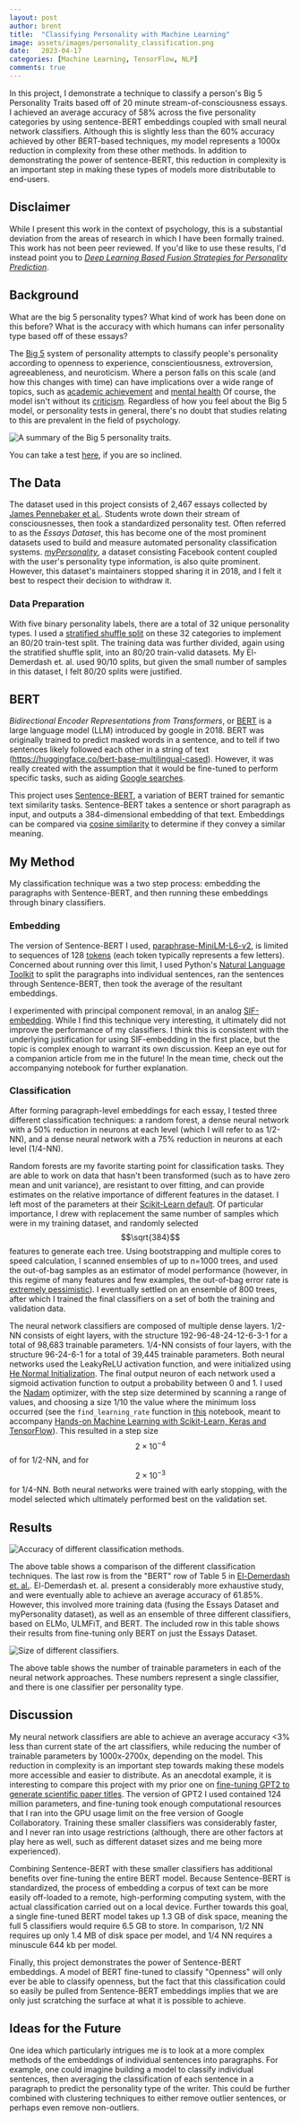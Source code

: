 ```yaml
---
layout: post
author: brent
title:  "Classifying Personality with Machine Learning"
image: assets/images/personality_classification.png
date:   2023-04-17
categories: [Machine Learning, TensorFlow, NLP]
comments: true
---
```


In this project, I demonstrate a technique to classify a person's Big 5 Personality Traits based off of 20 minute stream-of-consciousness essays.
I achieved an average accuracy of 58% across the five personality categories by using sentence-BERT embeddings coupled with small neural network classifiers.
Although this is slightly less than the 60% accuracy achieved by other BERT-based techniques, my model represents a 1000x reduction in complexity from these other methods.
In addition to demonstrating the power of sentence-BERT, this reduction in complexity is an important step in making these types of models more distributable to end-users.

## Disclaimer
While I present this work in the context of psychology, this is a substantial deviation from the areas of research in which I have been formally trained.
This work has not been peer reviewed.
If you'd like to use these results, I'd instead point you to [_Deep Learning Based Fusion Strategies for Personality Prediction_](https://www.sciencedirect.com/science/article/pii/S1110866521000311#b0225).

## Background
What are the big 5 personality types?
What kind of work has been done on this before?
What is the accuracy with which humans can infer personality type based off of these essays?

The [Big 5](https://en.wikipedia.org/wiki/Big_Five_personality_traits) system of personality attempts to classify people's personality according to openness to experience, conscientiousness, extroversion, agreeableness, and neuroticism.
Where a person falls on this scale (and how this changes with time) can have implications over a wide range of topics, such as [academic achievement](https://archive.org/details/sim_personality-and-individual-differences_2011-09_51_4/page/n2/mode/1up) and [mental health](https://www.ncbi.nlm.nih.gov/pmc/articles/PMC7606744/)
Of course, the model isn't without its [criticism](https://psycnet.apa.org/record/1995-21277-001).
Regardless of how you feel about the Big 5 model, or personality tests in general, there's no doubt that studies relating to this are prevalent in the field of psychology.



![A summary of the Big 5 personality traits.](/assets/images/big-five-personality-traits-infographic.png)

You can take a test [here](https://openpsychometrics.org/tests/IPIP-BFFM/), if you are so inclined.

## The Data
The dataset used in this project consists of 2,467 essays collected by [James Pennebaker et al.](https://psycnet.apa.org/doiLanding?doi=10.1037%2F0022-3514.77.6.1296).
Students wrote down their stream of consciousnesses, then took a standardized personality test.
Often referred to as the _Essays Dataset_, this has become one of the most prominent datasets used to build and measure automated personality classification systems.
[_myPersonality_](https://sites.google.com/michalkosinski.com/mypersonality), a dataset consisting Facebook content coupled with the user's personality type information, is also quite prominent. 
However, this dataset's maintainers stopped sharing it in 2018, and I felt it best to respect their decision to withdraw it.

### Data Preparation
With five binary personality labels, there are a total of 32 unique personality types.
I used a [stratified shuffle split](https://scikit-learn.org/stable/modules/generated/sklearn.model_selection.StratifiedShuffleSplit.html) on these 32 categories to implement an 80/20 train-test split.
The training data was further divided, again using the stratified shuffle split, into an 80/20 train-valid datasets.
My El-Demerdash et. al. used 90/10 splits, but given the small number of samples in this dataset, I felt 80/20 splits were justified. 


## BERT
_Bidirectional Encoder Representations from Transformers_, or [BERT](https://arxiv.org/abs/1810.04805v2) is a large language model (LLM) introduced by google in 2018.
BERT was originally trained to predict masked words in a sentence, and to tell if two sentences likely followed each other in a string of text (https://huggingface.co/bert-base-multilingual-cased).
However, it was really created with the assumption that it would be fine-tuned to perform specific tasks, such as aiding [Google searches](https://blog.google/products/search/search-language-understanding-bert/).

This project uses [Sentence-BERT](https://arxiv.org/abs/1908.10084), a variation of BERT trained for semantic text similarity tasks.
Sentence-BERT takes a sentence or short paragraph as input, and outputs a 384-dimensional embedding of that text.
Embeddings can be compared via [cosine similarity](https://en.wikipedia.org/wiki/Cosine_similarity) to determine if they convey a similar meaning.

## My Method
My classification technique was a two step process: embedding the paragraphs with Sentence-BERT, and then running these embeddings through binary classifiers.

### Embedding
The version of Sentence-BERT I used, [paraphrase-MiniLM-L6-v2](https://huggingface.co/sentence-transformers/paraphrase-MiniLM-L6-v2), is limited to sequences of 128 [tokens](https://www.analyticsvidhya.com/blog/2021/09/an-explanatory-guide-to-bert-tokenizer/) (each token typically represents a few letters).
Concerned about running over this limit, I used Python's [Natural Language Toolkit](https://www.nltk.org/) to split the paragraphs into individual sentences, ran the sentences through Sentence-BERT, then took the average of the resultant embeddings.

I experimented with principal component removal, in an analog [SIF-embedding](https://openreview.net/pdf?id=SyK00v5xx).
While I find this technique very interesting, it ultimately did not improve the performance of my classifiers.
I think this is consistent with the underlying justification for using SIF-embedding in the first place, but the topic is complex enough to warrant its own discussion.
Keep an eye out for a companion article from me in the future!
In the mean time, check out the accompanying notebook for further explanation.

### Classification
After forming paragraph-level embeddings for each essay, I tested three different classification techniques: a random forest, a dense neural network with a 50% reduction in neurons at each level (which I will refer to as 1/2-NN), and a dense neural network with a 75% reduction in neurons at each level (1/4-NN).

Random forests are my favorite starting point for classification tasks.
They are able to work on data that hasn't been transformed (such as to have zero mean and unit variance), are resistant to over fitting, and can provide estimates on the relative importance of different features in the dataset.
I left most of the parameters at their [Scikit-Learn default](https://scikit-learn.org/stable/modules/generated/sklearn.ensemble.RandomForestClassifier.html).
Of particular importance, I drew with replacement the same number of samples which were in my training dataset, and randomly selected $$\sqrt{384}$$ features to generate each tree.
Using bootstrapping and multiple cores to speed calculation, I scanned ensembles of up to n=1000 trees, and used the out-of-bag samples as an estimator of model performance (however, in this regime of many features and few examples, the out-of-bag error rate is [extremely pessimistic](https://journals.plos.org/plosone/article?id=10.1371/journal.pone.0201904)).
I eventually settled on an ensemble of 800 trees, after which I trained the final classifiers on a set of both the training and validation data.

The neural network classifiers are composed of multiple dense layers. 1/2-NN consists of eight layers, with the structure 192-96-48-24-12-6-3-1 for a total of 98,683 trainable parameters.
1/4-NN consists of four layers, with the structure 96-24-6-1 for a total of 39,445 trainable parameters.
Both neural networks used the LeakyReLU activation function, and were initialized using [He Normal Initialization](https://arxiv.org/abs/1502.01852).
The final output neuron of each network used a sigmoid activation function to output a probability between 0 and 1.
I used the [Nadam](http://cs229.stanford.edu/proj2015/054_report.pdf) optimizer, with the step size determined by scanning a range of values, and choosing a size 1/10 the value where the minimum loss occurred (see the `find_learning_rate` function in [this](https://github.com/ageron/handson-ml2/blob/master/11_training_deep_neural_networks.ipynb) notebook, meant to accompany [Hands-on Machine Learning with Scikit-Learn, Keras and TensorFlow](https://github.com/ageron/handson-ml2/blob/master/11_training_deep_neural_networks.ipynb)).
This resulted in a step size $$2 \times 10^{-4}$$ of for 1/2-NN, and for $$2 \times 10^{-3}$$ for 1/4-NN.
Both neural networks were trained with early stopping, with the model selected which ultimately performed best on the validation set.

## Results

![Accuracy of different classification methods.](/assets/images/personality_class_results.JPG)




The above table shows a comparison of the different classification techniques.
The last row is from the "BERT" row of Table 5 in [El-Demerdash et. al.](https://www.sciencedirect.com/science/article/pii/S1110866521000311).
El-Demerdash et. al. present a considerably more exhaustive study, and were eventually able to achieve an average accuracy of 61.85%.
However, this involved more training data (fusing the Essays Dataset and myPersonality dataset), as well as an ensemble of three different classifiers, based on ELMo, ULMFiT, and BERT.
The included row in this table shows their results from fine-tuning only BERT on just the Essays Dataset. 


![Size of different classifiers.](/assets/images/personality_class_size.JPG)

The above table shows the number of trainable parameters in each of the neural network approaches.
These numbers represent a single classifier, and there is one classifier per personality type.


## Discussion
My neural network classifiers are able to achieve an average accuracy <3% less than current state of the art classifiers, while reducing the number of trainable parameters by 1000x-2700x, depending on the model. 
This reduction in complexity is an important step towards making these models more accessible and easier to distribute.
As an anecdotal example, it is interesting to compare this project with my prior one on [fine-tuning GPT2 to generate scientific paper titles](https://limyansky.com/A-Guessing-Game-with-GPT2/).
The version of GPT2 I used contained 124 million parameters, and fine-tuning took enough computational resources that I ran into the GPU usage limit on the free version of Google Collaboratory.
Training these smaller classifiers was considerably faster, and I never ran into usage restrictions (although, there are other factors at play here as well, such as different dataset sizes and me being more experienced).

Combining Sentence-BERT with these smaller classifiers has additional benefits over fine-tuning the entire BERT model.
Because Sentence-BERT is standardized, the process of embedding a corpus of text can be more easily off-loaded to a remote, high-performing computing system, with the actual classification carried out on a local device.
Further towards this goal, a single fine-tuned BERT model takes up 1.3 GB of disk space, meaning the full 5 classifiers would require 6.5 GB to store.
In comparison, 1/2 NN requires up only 1.4 MB of disk space per model, and 1/4 NN requires a minuscule 644 kb per model. 

Finally, this project demonstrates the power of Sentence-BERT embeddings.
A model of BERT fine-tuned to classify "Openness" will only ever be able to classify openness, but the fact that this classification could so easily be pulled from Sentence-BERT embeddings implies that we are only just scratching the surface at what it is possible to achieve. 

## Ideas for the Future
One idea which particularly intrigues me is to look at a more complex methods of the embeddings of individual sentences into paragraphs.
For example, one could imagine building a model to classify individual sentences, then averaging the classification of each sentence in a paragraph to predict the personality type of the writer.
This could be further combined with clustering techniques to either remove outlier sentences, or perhaps even remove non-outliers. 

